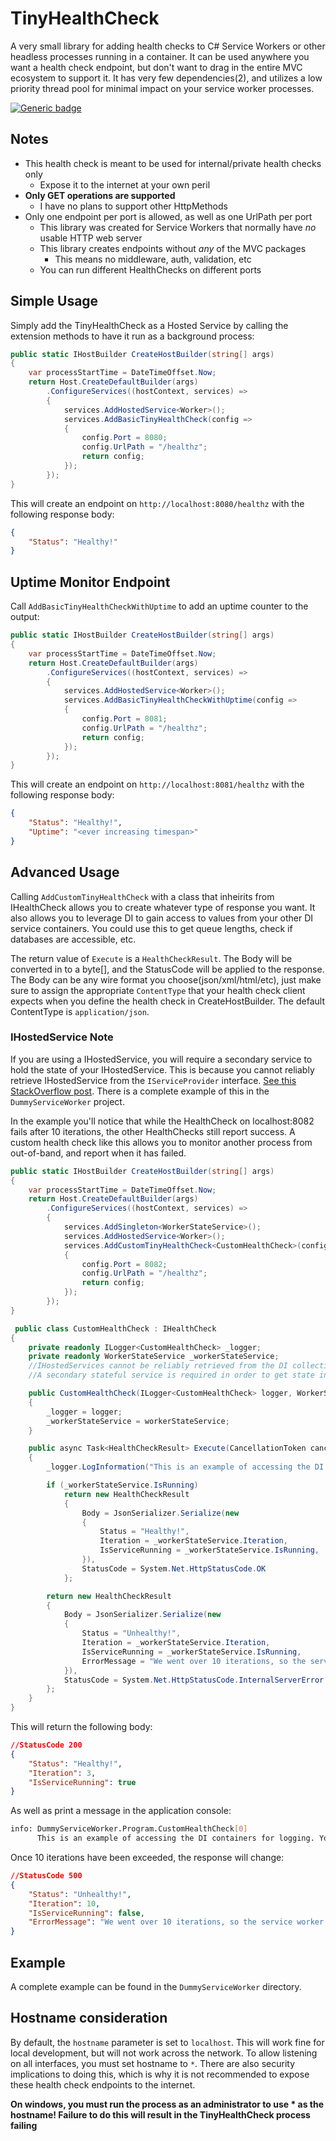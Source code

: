 # TinyHealthCheck
A very small library for adding health checks to C# Service Workers or other headless processes running in a container. It can be used 
anywhere you want a health check endpoint, but don't want to drag in the entire MVC ecosystem to support it. It has very few dependencies(2), 
and utilizes a low priority thread pool for minimal impact on your service worker processes.

[![Generic badge](https://img.shields.io/badge/Nuget-Download-blue.svg)](https://www.nuget.org/packages/TinyHealthCheck/)

## Notes
 - This health check is meant to be used for internal/private health checks only
    - Expose it to the internet at your own peril
 - **Only GET operations are supported**
    - I have no plans to support other HttpMethods
 - Only one endpoint per port is allowed, as well as one UrlPath per port
    - This library was created for Service Workers that normally have *no* usable HTTP web server
    - This library creates endpoints without *any* of the MVC packages
        - This means no middleware, auth, validation, etc
    - You can run different HealthChecks on different ports

## Simple Usage
Simply add the TinyHealthCheck as a Hosted Service by calling the extension methods to have it run as a background process:
```csharp
public static IHostBuilder CreateHostBuilder(string[] args)
{
    var processStartTime = DateTimeOffset.Now;
    return Host.CreateDefaultBuilder(args)
        .ConfigureServices((hostContext, services) =>
        {
            services.AddHostedService<Worker>();
            services.AddBasicTinyHealthCheck(config =>
            {
                config.Port = 8080;
                config.UrlPath = "/healthz";
                return config;
            });
        });
}
```

This will create an endpoint on `http://localhost:8080/healthz` with the following response body:
```json
{
    "Status": "Healthy!"
}
```

## Uptime Monitor Endpoint
Call `AddBasicTinyHealthCheckWithUptime` to add an uptime counter to the output:

```csharp
public static IHostBuilder CreateHostBuilder(string[] args)
{
    var processStartTime = DateTimeOffset.Now;
    return Host.CreateDefaultBuilder(args)
        .ConfigureServices((hostContext, services) =>
        {
            services.AddHostedService<Worker>();
            services.AddBasicTinyHealthCheckWithUptime(config =>
            {
                config.Port = 8081;
                config.UrlPath = "/healthz";
                return config;
            });
        });
}
```

This will create an endpoint on `http://localhost:8081/healthz` with the following response body:
```json
{
    "Status": "Healthy!",
    "Uptime": "<ever increasing timespan>"
}
```

## Advanced Usage
Calling `AddCustomTinyHealthCheck` with a class that inheirits from IHealthCheck allows you to create whatever type of response you want.
It also allows you to leverage DI to gain access to values from your other DI service containers. You could use this to get queue lengths,
check if databases are accessible, etc.

The return value of `Execute` is a `HealthCheckResult`. The Body will be converted in to a byte[], and the StatusCode will be applied to the response. The Body 
can be any wire format you choose(json/xml/html/etc), just make sure to assign the appropriate `ContentType` that your health check client expects when you define 
the health check in CreateHostBuilder. The default ContentType is `application/json`.

### IHostedService Note
If you are using a IHostedService, you will require a secondary service to hold the state of your IHostedService. This is because you cannot
reliably retrieve IHostedService from the `IServiceProvider` interface. [See this StackOverflow post](https://stackoverflow.com/a/52038409/889034).
There is a complete example of this in the `DummyServiceWorker` project.

In the example you'll notice that while the HealthCheck on localhost:8082 fails after 10 iterations, the other HealthChecks still report success. A custom
health check like this allows you to monitor another process from out-of-band, and report when it has failed.

```csharp
public static IHostBuilder CreateHostBuilder(string[] args)
{
    var processStartTime = DateTimeOffset.Now;
    return Host.CreateDefaultBuilder(args)
        .ConfigureServices((hostContext, services) =>
        {
            services.AddSingleton<WorkerStateService>();
            services.AddHostedService<Worker>();
            services.AddCustomTinyHealthCheck<CustomHealthCheck>(config =>
            {
                config.Port = 8082;
                config.UrlPath = "/healthz";
                return config;
            });
        });
}

 public class CustomHealthCheck : IHealthCheck
{
    private readonly ILogger<CustomHealthCheck> _logger;
    private readonly WorkerStateService _workerStateService;
    //IHostedServices cannot be reliably retrieved from the DI collection
    //A secondary stateful service is required in order to get state information out of it

    public CustomHealthCheck(ILogger<CustomHealthCheck> logger, WorkerStateService workerStateService)
    {
        _logger = logger;
        _workerStateService = workerStateService;
    }

    public async Task<HealthCheckResult> Execute(CancellationToken cancellationToken)
    {
        _logger.LogInformation("This is an example of accessing the DI containers for logging. You can access any service that is registered");

        if (_workerStateService.IsRunning)
            return new HealthCheckResult
            {
                Body = JsonSerializer.Serialize(new
                {
                    Status = "Healthy!",
                    Iteration = _workerStateService.Iteration,
                    IsServiceRunning = _workerStateService.IsRunning,
                }),
                StatusCode = System.Net.HttpStatusCode.OK
            };

        return new HealthCheckResult
        {
            Body = JsonSerializer.Serialize(new
            {
                Status = "Unhealthy!",
                Iteration = _workerStateService.Iteration,
                IsServiceRunning = _workerStateService.IsRunning,
                ErrorMessage = "We went over 10 iterations, so the service worker quit!"
            }),
            StatusCode = System.Net.HttpStatusCode.InternalServerError
        };
    }
}
```
This will return the following body:
```json
//StatusCode 200
{
    "Status": "Healthy!",
    "Iteration": 3,
    "IsServiceRunning": true
}
```
As well as print a message in the application console:
```sh
info: DummyServiceWorker.Program.CustomHealthCheck[0]
      This is an example of accessing the DI containers for logging. You can access any service that is registered
```
Once 10 iterations have been exceeded, the response will change:
```json
//StatusCode 500
{
    "Status": "Unhealthy!",
    "Iteration": 10,
    "IsServiceRunning": false,
    "ErrorMessage": "We went over 10 iterations, so the service worker quit!"
}
```

## Example
A complete example can be found in the `DummyServiceWorker` directory.

## Hostname consideration
By default, the `hostname` parameter is set to `localhost`. This will work fine for local development, but will not work across the network.
To allow listening on all interfaces, you must set hostname to `*`. There are also security implications to doing this, which is why it is not
recommended to expose these health check endpoints to the internet.

**On windows, you must run the process as an administrator to use * as the hostname! Failure to do this will result in the TinyHealthCheck process failing**
